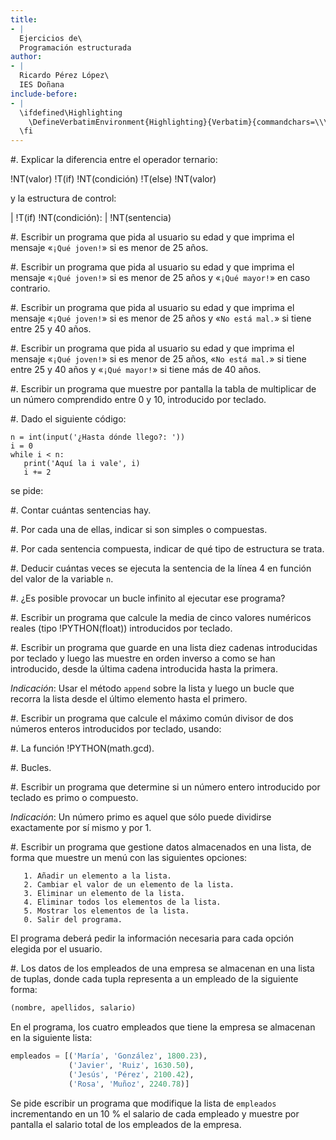 ```yaml
---
title:
- |
  Ejercicios de\
  Programación estructurada
author:
- |
  Ricardo Pérez López\
  IES Doñana
include-before:
- |
  \ifdefined\Highlighting
    \DefineVerbatimEnvironment{Highlighting}{Verbatim}{commandchars=\\\{\},fontsize=\footnotesize}
  \fi
---
```


#. Explicar la diferencia entre el operador ternario:

   !NT(valor) !T(if) !NT(condición) !T(else) !NT(valor)

   y la estructura de control:

   | !T(if) !NT(condición):
   |      !NT(sentencia)

#. Escribir un programa que pida al usuario su edad y que imprima el mensaje
   «`¡Qué joven!`» si es menor de 25 años.

#. Escribir un programa que pida al usuario su edad y que imprima el mensaje
   «`¡Qué joven!`» si es menor de 25 años y «`¡Qué mayor!`» en caso contrario.

#. Escribir un programa que pida al usuario su edad y que imprima el mensaje
   «`¡Qué joven!`» si es menor de 25 años y «`No está mal.`» si tiene entre 25
   y 40 años.

#. Escribir un programa que pida al usuario su edad y que imprima el mensaje
   «`¡Qué joven!`» si es menor de 25 años, «`No está mal.`» si tiene entre 25 y
   40 años y «`¡Qué mayor!`» si tiene más de 40 años.

#. Escribir un programa que muestre por pantalla la tabla de multiplicar de un
   número comprendido entre 0 y 10, introducido por teclado.

#. Dado el siguiente código:

   ```{.python .number-lines}
   n = int(input('¿Hasta dónde llego?: '))
   i = 0
   while i < n:
      print('Aquí la i vale', i)
      i += 2
   ```

   se pide:

   #. Contar cuántas sentencias hay.

   #. Por cada una de ellas, indicar si son simples o compuestas.

   #. Por cada sentencia compuesta, indicar de qué tipo de estructura se trata.

   #. Deducir cuántas veces se ejecuta la sentencia de la línea 4 en función
      del valor de la variable `n`.

   #. ¿Es posible provocar un bucle infinito al ejecutar ese programa?

#. Escribir un programa que calcule la media de cinco valores numéricos reales
   (tipo !PYTHON(float)) introducidos por teclado.

#. Escribir un programa que guarde en una lista diez cadenas introducidas por
   teclado y luego las muestre en orden inverso a como se han introducido,
   desde la última cadena introducida hasta la primera.

   _Indicación_: Usar el método `append` sobre la lista y luego un bucle que
   recorra la lista desde el último elemento hasta el primero.

#. Escribir un programa que calcule el máximo común divisor de dos números
   enteros introducidos por teclado, usando:

   #. La función !PYTHON(math.gcd).

   #. Bucles.

#. Escribir un programa que determine si un número entero introducido por
   teclado es primo o compuesto.

   _Indicación_: Un número primo es aquel que sólo puede dividirse exactamente
   por sí mismo y por 1.

#. Escribir un programa que gestione datos almacenados en una lista, de forma
   que muestre un menú con las siguientes opciones:

       1. Añadir un elemento a la lista.
       2. Cambiar el valor de un elemento de la lista.
       3. Eliminar un elemento de la lista.
       4. Eliminar todos los elementos de la lista.
       5. Mostrar los elementos de la lista.
       0. Salir del programa.

   El programa deberá pedir la información necesaria para cada opción elegida
   por el usuario.

#. Los datos de los empleados de una empresa se almacenan en una lista de
   tuplas, donde cada tupla representa a un empleado de la siguiente forma:

   ```python
   (nombre, apellidos, salario)
   ```

   En el programa, los cuatro empleados que tiene la empresa se almacenan en la
   siguiente lista:

   ```python
   empleados = [('María', 'González', 1800.23),
                ('Javier', 'Ruiz', 1630.50),
                ('Jesús', 'Pérez', 2100.42),
                ('Rosa', 'Muñoz', 2240.78)]
   ```

   Se pide escribir un programa que modifique la lista de `empleados`
   incrementando en un 10 % el salario de cada empleado y muestre por pantalla
   el salario total de los empleados de la empresa.

